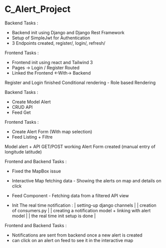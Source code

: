 # C_Alert_Project

<!-- Day 1 -->

Backend Tasks :
- Backend init using Django and Django Rest Framework
- Setup of SimpleJwt for Authentication
- 3 Endpoints created, register/, login/, refresh/


Frontend Tasks :
- Frontend init using react and Tailwind 3
- Pages -> Login / Register Routed
- Linked the Frontend <-With-> Backend



Register and Login finished
Conditional rendering - Role based Rendering


<!-- Day 2 -->

Backend Tasks : 
- Create Model Alert
- CRUD API
- Feed Get


Frontend Tasks : 
- Create Alert Form (With map selection)
- Feed Listing + Filtre



Model alert + API GET/POST working
Alert Form created (manual entry of longitude latitude)



<!-- Day 3 -->

Frontend and Backend Tasks :
- Fixed the MapBox issue
- Interactive Map fetching data - Showing the alerts on map and details on click
- Feed Component - Fetching data from a filtered API view 

- Init The real time notification :
    | setting-up django channels |
    | creation of consumers.py   |
    | creating a notification model + linking with alert model |
    | the real time init setup is done |



<!-- day 4 -->

Frontend and Backend Tasks :
- Notifications are sent from backend once a new alert is created
- can click on an alert on feed to see it in the interactive map

